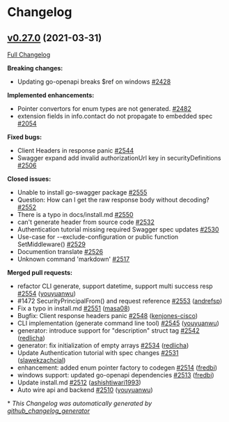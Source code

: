 # Changelog

## [v0.27.0](https://github.com/ssfilatov/go-swagger/tree/v0.27.0) (2021-03-31)

[Full Changelog](https://github.com/ssfilatov/go-swagger/compare/v0.26.1...v0.27.0)

**Breaking changes:**

- Updating go-openapi breaks $ref on windows [\#2428](https://github.com/ssfilatov/go-swagger/issues/2428)

**Implemented enhancements:**

- Pointer convertors for enum types are not generated. [\#2482](https://github.com/ssfilatov/go-swagger/issues/2482)
- extension fields in info.contact do not propagate to embedded spec [\#2054](https://github.com/ssfilatov/go-swagger/issues/2054)

**Fixed bugs:**

- Client Headers in response panic [\#2544](https://github.com/ssfilatov/go-swagger/issues/2544)
- Swagger expand add invalid authorizationUrl key in securityDefinitions [\#2506](https://github.com/ssfilatov/go-swagger/issues/2506)

**Closed issues:**

- Unable to install go-swagger package [\#2555](https://github.com/ssfilatov/go-swagger/issues/2555)
- Question: How can I get the raw response body without decoding? [\#2552](https://github.com/ssfilatov/go-swagger/issues/2552)
- There is a typo in docs/install.md [\#2550](https://github.com/ssfilatov/go-swagger/issues/2550)
- can't generate header from source code [\#2532](https://github.com/ssfilatov/go-swagger/issues/2532)
- Authentication tutorial missing required Swagger spec updates [\#2530](https://github.com/ssfilatov/go-swagger/issues/2530)
- Use-case for --exclude-configuration or public function SetMiddleware\(\) [\#2529](https://github.com/ssfilatov/go-swagger/issues/2529)
- Documention translate [\#2526](https://github.com/ssfilatov/go-swagger/issues/2526)
- Unknown command 'markdown' [\#2517](https://github.com/ssfilatov/go-swagger/issues/2517)

**Merged pull requests:**

- refactor CLI generate, support datetime, support multi success resp [\#2554](https://github.com/ssfilatov/go-swagger/pull/2554) ([youyuanwu](https://github.com/youyuanwu))
- \#1472 SecurityPrincipalFrom\(\) and request reference [\#2553](https://github.com/ssfilatov/go-swagger/pull/2553) ([andrefsp](https://github.com/andrefsp))
- Fix a typo in install.md [\#2551](https://github.com/ssfilatov/go-swagger/pull/2551) ([masa08](https://github.com/masa08))
- Bugfix: Client response headers panic [\#2548](https://github.com/ssfilatov/go-swagger/pull/2548) ([kenjones-cisco](https://github.com/kenjones-cisco))
- CLI implementation \(generate command line tool\)  [\#2545](https://github.com/ssfilatov/go-swagger/pull/2545) ([youyuanwu](https://github.com/youyuanwu))
- generator: introduce support for "description" struct tag [\#2542](https://github.com/ssfilatov/go-swagger/pull/2542) ([redlicha](https://github.com/redlicha))
- generator: fix initialization of empty arrays [\#2534](https://github.com/ssfilatov/go-swagger/pull/2534) ([redlicha](https://github.com/redlicha))
- Update Authentication tutorial with spec changes [\#2531](https://github.com/ssfilatov/go-swagger/pull/2531) ([slawekzachcial](https://github.com/slawekzachcial))
- enhancement: added enum pointer factory to codegen [\#2514](https://github.com/ssfilatov/go-swagger/pull/2514) ([fredbi](https://github.com/fredbi))
- windows support: updated go-openapi dependencies [\#2513](https://github.com/ssfilatov/go-swagger/pull/2513) ([fredbi](https://github.com/fredbi))
- Update install.md [\#2512](https://github.com/ssfilatov/go-swagger/pull/2512) ([ashishtiwari1993](https://github.com/ashishtiwari1993))
- Auto wire api and backend [\#2510](https://github.com/ssfilatov/go-swagger/pull/2510) ([youyuanwu](https://github.com/youyuanwu))



\* *This Changelog was automatically generated by [github_changelog_generator](https://github.com/github-changelog-generator/github-changelog-generator)*
